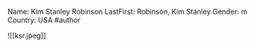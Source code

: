 Name: Kim Stanley Robinson
LastFirst: Robinson, Kim Stanley
Gender: m
Country: USA
#author

![[ksr.jpeg]]